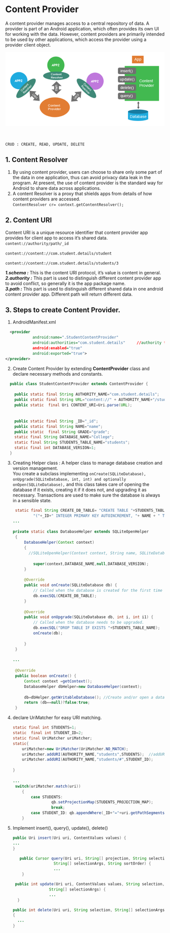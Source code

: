 # Content Provider
A content provider manages access to a central repository of data. A provider is part of an Android application, which often provides 
its own UI for working with the data. However, content providers are primarily intended to be used by other applications, which access 
the provider using a provider client object.<br>
<p align="center"><img  src="../image/contentprovider.png"/></p><br/>

```CRUD : CREATE, READ, UPDATE, DELETE```

## 1. Content Resolver
1. By using content provider, users can choose to share only some part of the data in one application, thus can avoid privacy data leak in the
program. At present, the use of content provider is the standard way for Android to share data across applications.<br>
2. A content Resolver is a proxy that shields apps from details of how content providers are accessed.<br/>
```ContentResolver cr= context.getContentResolver();```
## 2. Content URI
Content URI is a unique resource identifier that content provider app provides for client app to access it’s shared data.
```content://authority/path/_id```<br>

```content://content://com.student.details/student```

```content://content://com.student.details/students/3```

***1.schema :*** This is the content URI protocol, it’s value is content in general.<br>
***2.authority :*** This part is used to distinguish different content provider app to avoid conflict, so generally it is the app package name.<br>
***3.path :*** This part is used to distinguish different shared data in one android content provider app. Different path will return different data.

## 3. Steps to create Content Provider.
1. AndroidManifest.xml<br>
```xml
  <provider
            android:name=".StudentContentProvider"
            android:authorities="com.student.details"     //authority for uri
            android:enabled="true"
            android:exported="true">
</provider>
```
2. Create Content Provider by extending **ContentProvider** class and declare necessary methods and constants.
```java
  public class StudentContentProvider extends ContentProvider { 
   
    public static final String AUTHORITY_NAME="com.student.details";
    public static final String URL="content://" + AUTHORITY_NAME+"/students";
    public static  final Uri CONTENT_URI=Uri.parse(URL);
    
    
    public static final String _ID="_id";
    public static final String NAME="name";
    public static  final String GRADE="grade";
    static final String DATABASE_NAME="College";
    static final String STUDENTS_TABLE_NAME="students";
    static final int DATABASE_VERSION=1;
  }
```
3. Creating Helper class : A helper class to manage database creation and version management.<br/>
   You create a subclass implementing ```onCreate(SQLiteDatabase), onUpgrade(SQLiteDatabase, int, int) and optionally onOpen(SQLiteDatabase),``` and this 
   class takes care of opening the database if it exists, creating it if it does not, and upgrading it as necessary. Transactions are used to make 
   sure the database is always in a sensible state.<br>
   
   ```java
    static final String CREATE_DB_TABLE= "CREATE TABLE "+STUDENTS_TABLE_NAME+
            "("+_ID+" INTEGER PRIMARY KEY AUTOINCREMENT, "+ NAME + " TEXT NOT NULL,"+GRADE+" TEXT NOT NULL);";
   ...
   
   private static class DatabaseHelper extends SQLiteOpenHelper
    {
        DatabaseHelper(Context context)
        { 
          //SQLiteOpenHelper(Context context, String name, SQLiteDatabase.CursorFactory factory, int version)
            
            super(context,DATABASE_NAME,null,DATABASE_VERSION);   
        }

        @Override
        public void onCreate(SQLiteDatabase db) { 
            // Called when the database is created for the first time
            db.execSQL(CREATE_DB_TABLE);
        }

        @Override
        public void onUpgrade(SQLiteDatabase db, int i, int i1) {
            // Called when the database needs to be upgraded.
            db.execSQL("DROP TABLE IF EXISTS "+STUDENTS_TABLE_NAME);
            onCreate(db);

        }
    }
   
   ...
    
    @Override
    public boolean onCreate() {
        Context context =getContext();
        DatabaseHelper dbHelper=new DatabaseHelper(context);

        db=dbHelper.getWritableDatabase(); //Create and/or open a database that will be used for reading and writing.
        return (db==null)?false:true;
    } 
   ```
 
  
 4. declare UriMatcher for easy URI matching.
    ```java
    static final int STUDENTS=1;
    static  final int STUDENT_ID=2;
    static final UriMatcher uriMatcher;
    static{
        uriMatcher=new UriMatcher(UriMatcher.NO_MATCH);
        uriMatcher.addURI(AUTHORITY_NAME,"students",STUDENTS);  //addURI(String authority, String path, int code)
        uriMatcher.addURI(AUTHORITY_NAME,"students/#",STUDENT_ID);

    }
    
    ...
     switch(uriMatcher.match(uri))
        {
            case STUDENTS:
                     qb.setProjectionMap(STUDENTS_PROJECTION_MAP);
                     break;
            case STUDENT_ID: qb.appendWhere(_ID+"="+uri.getPathSegments().get(1));
        }
    ```
    
   5. Implement insert(), query(), update(), delete()
      
      ```java
      public Uri insert(Uri uri, ContentValues values) {
      ...
      }
      ```

      ``` java
         public Cursor query(Uri uri, String[] projection, String selection,
                        String[] selectionArgs, String sortOrder) {
                        ...
          }
       ```
      
      ```java
       public int update(Uri uri, ContentValues values, String selection,
                      String[] selectionArgs) {
                      ...
        }  
        ```
        ```java
        public int delete(Uri uri, String selection, String[] selectionArgs)
        {
          ...
        } 
        ```
   
    


